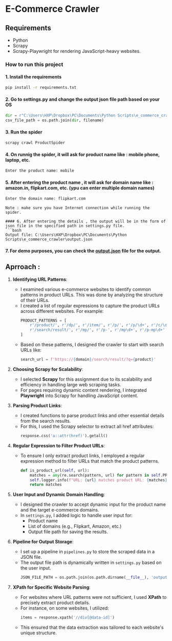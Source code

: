 # E-Commerce Crawler

## Requirements

- Python 
- Scrapy
- Scrapy-Playwright for rendering JavaScript-heavy websites.

### How to run this project
#### 1. Install the requirements
```bash
pip install -r requirements.txt
```
#### 2. Go to settings.py and change the output json file path  based on your OS
```python
dir = r"C:\Users\HXP\Dropbox\PC\Documents\Python Scripts\e_commerce_crawler"
csv_file_path = os.path.join(dir, filename)
```
#### 3. Run the spider
```bash
scrapy crawl ProductSpider
```
#### 4. On runnig the spider, it will ask for product name like : mobile phone, laptop, etc.
```bash
Enter the product name: mobile
```
#### 5. After entering the product name , it will ask for domain name like : amazon.in, flipkart.com, etc. (ypu can enter multiple domain names)
```bash
Enter the domain name: flipkart.com
```
```
Note : make sure you have Internet connection while running the spider.

#### 6. After entering the details , the output will be in the form of json file in the specified path in settings.py file.
```bash
Output file: C:\Users\HXP\Dropbox\PC\Documents\Python Scripts\e_commerce_crawler\output.json
```
#### 7. For demo purposes, you can check the [output.json](e_commerce_crawler/output.json) file for the output.


## Aprroach :




1. **Identifying URL Patterns**:
   - I examined various e-commerce websites to identify common patterns in product URLs. This was done by analyzing the structure of their URLs.
   - I created a list of regular expressions to capture the product URLs across different websites. For example:
     ```python
     PRODUCT_PATTERNS = [
         r'/product/', r'/dp/', r'/item/', r'/p/', r'/p/\d+', r'/c/\d+', 
         r'/search/result/', r'/mp/', r'/p-', r'/mp\d+', r'/p-mp\d+'
     ]
     ```
   - Based on these patterns, I designed the crawler to start with search URLs like:
     ```python
     search_url = f'https://{domain}/search/result/?q={product}'
     ```

2. **Choosing Scrapy for Scalability**:
   - I selected **Scrapy** for this assignment due to its scalability and efficiency in handling large web scraping tasks.
   - For pages requiring dynamic content rendering, I integrated **Playwright** into Scrapy for handling JavaScript content.

3. **Parsing Product Links**:
   - I created functions to parse product links and other essential details from the search results.
   - For this, I used the Scrapy selector to extract all href attributes:
     ```python
     response.css('a::attr(href)').getall()
     ```

4. **Regular Expression to Filter Product URLs**:
   - To ensure I only extract product links, I employed a regular expression method to filter URLs that match the product patterns.
     ```python
     def is_product_url(self, url):
         matches = any(re.search(pattern, url) for pattern in self.PRODUCT_PATTERNS)
         self.logger.info(f"URL: {url} matches product URL: {matches}")
         return matches
     ```

5. **User Input and Dynamic Domain Handling**:
   - I designed the crawler to accept dynamic input for the product name and the target e-commerce domains.
   - In `settings.py`, I added logic to handle user input for:
     - Product name
     - List of domains (e.g., Flipkart, Amazon, etc.)
     - Output file path for saving the results.

6. **Pipeline for Output Storage**:
   - I set up a pipeline in `pipelines.py` to store the scraped data in a JSON file.
   - The output file path is dynamically written in `settings.py` based on the user input.
     ```python
     JSON_FILE_PATH = os.path.join(os.path.dirname(__file__), 'output.json')
     ```

7. **XPath for Specific Website Parsing**:
   - For websites where URL patterns were not sufficient, I used **XPath** to precisely extract product details.
   - For instance, on some websites, I utilized:
     ```python
     items = response.xpath('//div[@data-id]')
     ```
   - This ensured that the data extraction was tailored to each website's unique structure.
